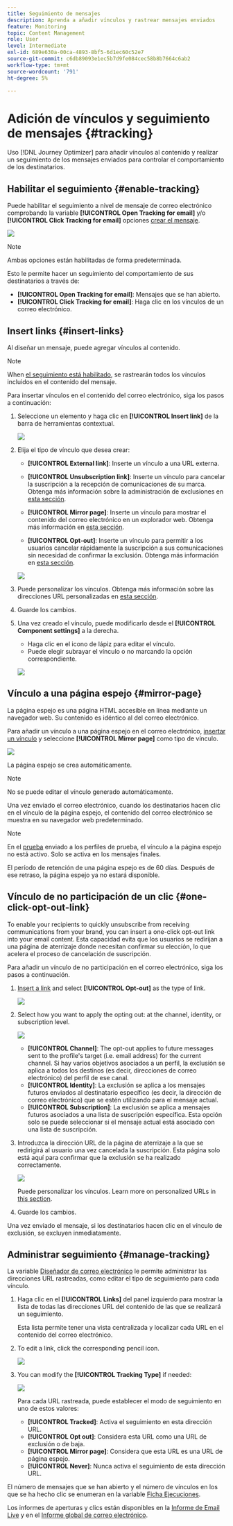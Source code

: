 ```yaml
---
title: Seguimiento de mensajes
description: Aprenda a añadir vínculos y rastrear mensajes enviados
feature: Monitoring
topic: Content Management
role: User
level: Intermediate
exl-id: 689e630a-00ca-4893-8bf5-6d1ec60c52e7
source-git-commit: c6db89093e1ec5b7d9fe084cec58b8b7664c6ab2
workflow-type: tm+mt
source-wordcount: '791'
ht-degree: 5%

---
```


# Adición de vínculos y seguimiento de mensajes {#tracking}

Uso [!DNL Journey Optimizer] para añadir vínculos al contenido y realizar un seguimiento de los mensajes enviados para controlar el comportamiento de los destinatarios.

## Habilitar el seguimiento {#enable-tracking}

Puede habilitar el seguimiento a nivel de mensaje de correo electrónico comprobando la variable **[!UICONTROL Open Tracking for email]** y/o **[!UICONTROL Click Tracking for email]** opciones [crear el mensaje](create-message.md).

![](assets/message-tracking.png)

>[!NOTE]
>
>Ambas opciones están habilitadas de forma predeterminada.

Esto le permite hacer un seguimiento del comportamiento de sus destinatarios a través de:

* **[!UICONTROL Open Tracking for email]**: Mensajes que se han abierto.
* **[!UICONTROL Click Tracking for email]**: Haga clic en los vínculos de un correo electrónico.

## Insert links {#insert-links}

Al diseñar un mensaje, puede agregar vínculos al contenido.

>[!NOTE]
>
>When [el seguimiento está habilitado](#enable-tracking), se rastrearán todos los vínculos incluidos en el contenido del mensaje.

Para insertar vínculos en el contenido del correo electrónico, siga los pasos a continuación:

1. Seleccione un elemento y haga clic en **[!UICONTROL Insert link]** de la barra de herramientas contextual.

   ![](assets/message-tracking-insert-link.png)

1. Elija el tipo de vínculo que desea crear:

   * **[!UICONTROL External link]**: Inserte un vínculo a una URL externa.

   * **[!UICONTROL Unsubscription link]**: Inserte un vínculo para cancelar la suscripción a la recepción de comunicaciones de su marca. Obtenga más información sobre la administración de exclusiones en [esta sección](consent.md#opt-out-management).

   * **[!UICONTROL Mirror page]**: Inserte un vínculo para mostrar el contenido del correo electrónico en un explorador web. Obtenga más información en [esta sección](#mirror-page).

   * **[!UICONTROL Opt-out]**: Inserte un vínculo para permitir a los usuarios cancelar rápidamente la suscripción a sus comunicaciones sin necesidad de confirmar la exclusión. Obtenga más información en [esta sección](#one-click-opt-out-link).

   ![](assets/message-tracking-links.png)

1. Puede personalizar los vínculos. Obtenga más información sobre las direcciones URL personalizadas en [esta sección](personalization/personalization-syntax.md#perso-urls).

1. Guarde los cambios.

1. Una vez creado el vínculo, puede modificarlo desde el **[!UICONTROL Component settings]** a la derecha.

   * Haga clic en el icono de lápiz para editar el vínculo.
   * Puede elegir subrayar el vínculo o no marcando la opción correspondiente.

   ![](assets/message-tracking-link-settings.png)

## Vínculo a una página espejo {#mirror-page}

La página espejo es una página HTML accesible en línea mediante un navegador web. Su contenido es idéntico al del correo electrónico.

Para añadir un vínculo a una página espejo en el correo electrónico, [insertar un vínculo](#insert-links) y seleccione **[!UICONTROL Mirror page]** como tipo de vínculo.

![](assets/message-tracking-mirror-page.png)

La página espejo se crea automáticamente.

>[!NOTE]
>
>No se puede editar el vínculo generado automáticamente.

Una vez enviado el correo electrónico, cuando los destinatarios hacen clic en el vínculo de la página espejo, el contenido del correo electrónico se muestra en su navegador web predeterminado.

>[!NOTE]
>
>En el [prueba](preview.md#send-proofs) enviado a los perfiles de prueba, el vínculo a la página espejo no está activo. Solo se activa en los mensajes finales.

El período de retención de una página espejo es de 60 días. Después de ese retraso, la página espejo ya no estará disponible.

## Vínculo de no participación de un clic {#one-click-opt-out-link}

To enable your recipients to quickly unsubscribe from receiving communications from your brand, you can insert a one-click opt-out link into your email content. Esta capacidad evita que los usuarios se redirijan a una página de aterrizaje donde necesitan confirmar su elección, lo que acelera el proceso de cancelación de suscripción.

Para añadir un vínculo de no participación en el correo electrónico, siga los pasos a continuación.

1. [Insert a link](#insert-links) and select **[!UICONTROL Opt-out]** as the type of link.

   ![](assets/message-tracking-opt-out.png)

1. Select how you want to apply the opting out: at the channel, identity, or subscription level.

   ![](assets/message-tracking-opt-out-level.png)

   * **[!UICONTROL Channel]**: The opt-out applies to future messages sent to the profile&#39;s target (i.e. email address) for the current channel. Si hay varios objetivos asociados a un perfil, la exclusión se aplica a todos los destinos (es decir, direcciones de correo electrónico) del perfil de ese canal.
   * **[!UICONTROL Identity]**: La exclusión se aplica a los mensajes futuros enviados al destinatario específico (es decir, la dirección de correo electrónico) que se estén utilizando para el mensaje actual.
   * **[!UICONTROL Subscription]**: La exclusión se aplica a mensajes futuros asociados a una lista de suscripción específica. Esta opción solo se puede seleccionar si el mensaje actual está asociado con una lista de suscripción.

1. Introduzca la dirección URL de la página de aterrizaje a la que se redirigirá al usuario una vez cancelada la suscripción. Esta página solo está aquí para confirmar que la exclusión se ha realizado correctamente.

   ![](assets/message-tracking-opt-out-confirmation.png)

   Puede personalizar los vínculos. Learn more on personalized URLs in [this section](personalization/personalization-syntax.md).

1. Guarde los cambios.

Una vez enviado el mensaje, si los destinatarios hacen clic en el vínculo de exclusión, se excluyen inmediatamente.

## Administrar seguimiento {#manage-tracking}

La variable [Diseñador de correo electrónico](create-email-content.md) le permite administrar las direcciones URL rastreadas, como editar el tipo de seguimiento para cada vínculo.

1. Haga clic en el **[!UICONTROL Links]** del panel izquierdo para mostrar la lista de todas las direcciones URL del contenido de las que se realizará un seguimiento.

   Esta lista permite tener una vista centralizada y localizar cada URL en el contenido del correo electrónico.

1. To edit a link, click the corresponding pencil icon.

   ![](assets/message-tracking-edit-links.png)

1. You can modify the **[!UICONTROL Tracking Type]** if needed:


   ![](assets/message-tracking-edit-a-link.png)

   Para cada URL rastreada, puede establecer el modo de seguimiento en uno de estos valores:

   * **[!UICONTROL Tracked]**: Activa el seguimiento en esta dirección URL.
   * **[!UICONTROL Opt out]**: Considera esta URL como una URL de exclusión o de baja.
   * **[!UICONTROL Mirror page]**: Considera que esta URL es una URL de página espejo.
   * **[!UICONTROL Never]**: Nunca activa el seguimiento de esta dirección URL. <!--This information is saved: if the URL appears again in a future message, its tracking is automatically deactivated.-->

El número de mensajes que se han abierto y el número de vínculos en los que se ha hecho clic se enumeran en la variable [Ficha Ejecuciones](message-monitoring.md).

Los informes de aperturas y clics están disponibles en la [Informe de Email Live](reports/email-live-report.md) y en el [Informe global de correo electrónico](reports/email-global-report.md).
